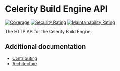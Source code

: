 # Celerity Build Engine API

[![Coverage](https://sonarcloud.io/api/project_badges/measure?project=two-hundred_celerity-api&metric=coverage)](https://sonarcloud.io/summary/new_code?id=two-hundred_celerity-api)
[![Security Rating](https://sonarcloud.io/api/project_badges/measure?project=two-hundred_celerity-api&metric=security_rating)](https://sonarcloud.io/summary/new_code?id=two-hundred_celerity-api)
[![Maintainability Rating](https://sonarcloud.io/api/project_badges/measure?project=two-hundred_celerity-api&metric=sqale_rating)](https://sonarcloud.io/summary/new_code?id=two-hundred_celerity-api)

The HTTP API for the Celerity Build Engine.

## Additional documentation

- [Contributing](docs/CONTRIBUTING.md)
- [Architecture](docs/ARCHITECTURE.md)
